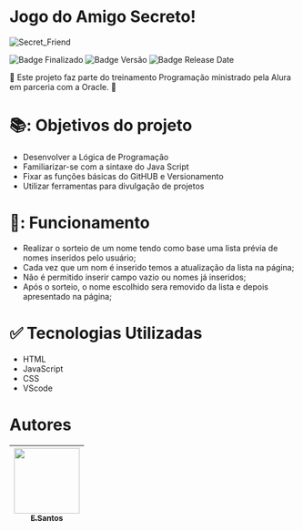 # Jogo do Amigo Secreto!
![Secret_Friend](https://github.com/user-attachments/assets/33d25fb5-cf4d-488a-9996-388729af09be)

![Badge Finalizado](http://img.shields.io/static/v1?label=STATUS&message=FINALIZADO!&color=GREEN&style=for-the-badge)
![Badge Versão](http://img.shields.io/static/v1?label=RELEASE&message=1.1&color=blue&style=for-the-badge)
![Badge Release Date](http://img.shields.io/static/v1?label=RELEASE%20DATE&message=JAN%202025&color=black&style=for-the-badge)

 :beginner: Este projeto faz parte do treinamento Programação ministrado pela Alura em parceria com a Oracle. :beginner:

 # 📚: Objetivos do projeto

-  Desenvolver a Lógica de Programação
-  Familiarizar-se com a sintaxe do Java Script
-  Fixar as funções básicas do GitHUB e Versionamento
-  Utilizar ferramentas para divulgação de projetos

 # 🔨: Funcionamento

-  Realizar o sorteio de um nome tendo como base uma lista prévia de nomes inseridos pelo usuário;
-  Cada vez que um nom é inserido temos a atualização da lista na página;
-  Não é permitido inserir campo vazio ou nomes já inseridos;
-  Após o sorteio, o nome escolhido sera removido da lista e depois apresentado na página;

 # :white_check_mark: Tecnologias Utilizadas

-  HTML
-  JavaScript
-  CSS
-  VScode

# Autores

| [<img loading="lazy" src="https://avatars.githubusercontent.com/u/87876989?v=4" width=115><br><sub>E.Santos</sub>](https://github.com/SpikeByte) |
| :---: |
